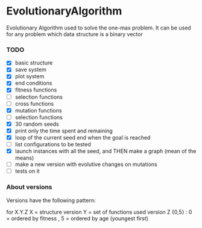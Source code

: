 # EvolutionaryAlgorithm
Evolutionary Algorithm used to solve the one-max problem. It can be used for any problem which data structure is a binary vector

### TODO
 - [x] basic structure
 - [x] save system
 - [x] plot system
 - [x] end conditions
 - [x] fitness functions
 - [ ] selection functions
 - [ ] cross functions
 - [x] mutation functions
 - [ ] selection functions
 - [x] 30 random seeds
 - [x] print only the time spent and remaining
 - [x] loop of the current seed end when the goal is reached
 - [ ] list configurations to be tested
 - [x] launch instances with all the seed, and THEN make a graph (mean of the means)
 - [ ] make a new version with evolutive changes on mutations
 - [ ] tests on it

 ### About versions

 Versions have the following pattern: 
 
 for X.Y.Z
 X = structure version
 Y = set of functions used version
 Z {0,5} : 0 = ordered by fitness , 5 = ordered by age (youngest first)
